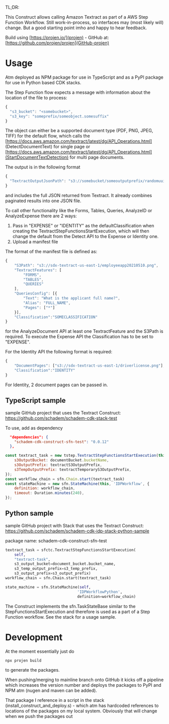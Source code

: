 TL;DR:

This Construct allows calling Amazon Textract as part of a AWS Step Function Workflow.
Still work-in-process, so interfaces may (most likely will) change.
But a good starting point imho and happy to hear feedback.

Build using [https://projen.io/](projen) - GitHub at: [https://github.com/projen/projen](GitHub-projen)

# Usage

Atm deployed as NPM package for use in TypeScript and as a PyPI package for use in Python based CDK stacks.

The Step Function flow expects a message with information about the location of the file to process:

```javascript
{
  "s3_bucket": "<somebucket>",
  "s3_key": "someprefix/someobject.somesuffix"
}
```

The object can either be a supported document type (PDF, PNG, JPEG, TIFF) for the default flow, which calls the [https://docs.aws.amazon.com/textract/latest/dg/API_Operations.html] (DetectDocumentText) for single page or [https://docs.aws.amazon.com/textract/latest/dg/API_Operations.html](StartDocumentTextDetection) for multi page documents.

The output is in the following format

```javascript
{
  "TextractOutputJsonPath": "s3://somebucket/someoutputprefix/randomuuid/inputfilename.json"
}
```

and includes the full JSON returned from Textract. It already combines paginated results into one JSON file.

To call other functionality like the Forms, Tables, Queries, AnalyzeID or AnalyzeExpense there are 2 ways:

1. Pass in "EXPENSE" or "IDENTITY" as the defaultClassification when creating the TextractStepFunctionsStartExecution, which will then change the default from the Detect API to the Expense or Identity one.
2. Upload a manifest file

The format of the manifest file is defined as:

```javascript
{
    "S3Path": "s3://sdx-textract-us-east-1/employeeapp20210510.png",
    "TextractFeatures": [
        "FORMS",
        "TABLES",
        "QUERIES"
    ],
    "QueriesConfig": [{
        "Text": "What is the applicant full name?",
        "Alias": "FULL_NAME",
        "Pages": ["*"]
    }],
    "Classification":"SOMECLASSIFICATION"
}
```

for the AnalyzeDocument API at least one TextractFeature and the S3Path is required.
To execute the Expense API the Classification has to be set to "EXPENSE".

For the Identity API the following format is required:

```javascript
{
    "DocumentPages": ["s3://sdx-textract-us-east-1/driverlicense.png"],
    "Classification":"IDENTITY"
}
```

For Identity, 2 document pages can be passed in.

## TypeScript sample

sample GitHub project that uses the Textract Construct: https://github.com/schadem/schadem-cdk-stack-test

To use, add as dependency

```json
  "dependencies": {
    "schadem-cdk-construct-sfn-test": "0.0.12"
  },
```

```javascript
const textract_task = new tstep.TextractStepFunctionsStartExecution(this, 'textract-task', {
    s3OutputBucket: documentBucket.bucketName,
    s3OutputPrefix: textractS3OutputPrefix,
    s3TempOutputPrefix: textractTemporaryS3OutputPrefix,
});
const workflow_chain = sfn.Chain.start(textract_task)
const stateMachine = new sfn.StateMachine(this, 'IDPWorkflow', {
    definition: workflow_chain,
    timeout: Duration.minutes(240),
});
```

## Python sample

sample GitHub project with Stack that uses the Textract Construct: https://github.com/schadem/schadem-cdk-idp-stack-python-sample

package name: schadem-cdk-construct-sfn-test

```python
textract_task = sfctc.TextractStepFunctionsStartExecution(
    self,
    "textract-task",
    s3_output_bucket=document_bucket.bucket_name,
    s3_temp_output_prefix=s3_temp_prefix,
    s3_output_prefix=s3_output_prefix)
workflow_chain = sfn.Chain.start(textract_task)

state_machine = sfn.StateMachine(self,
                                'IDPWorkflowPython',
                                definition=workflow_chain)
```

The Construct implements the sfn.TaskStateBase similar to the StepFunctionsStartExecution and therefore is used as a part of a Step Function workflow. See the stack for a usage sample.

# Development

At the moment essentially just do

```
npx projen build
```

to generate the packages.

When pushing/merging to mainline branch onto GitHub it kicks off a pipeline which increases the version number and deploys the packages to PyPI and NPM atm (nugen and maven can be added).

That package I reference in a script in the stack (install_construct_and_deploy.s) - which atm has hardcoded references to locations of the packages on my local system.
Obviously that will change when we push the packages out
